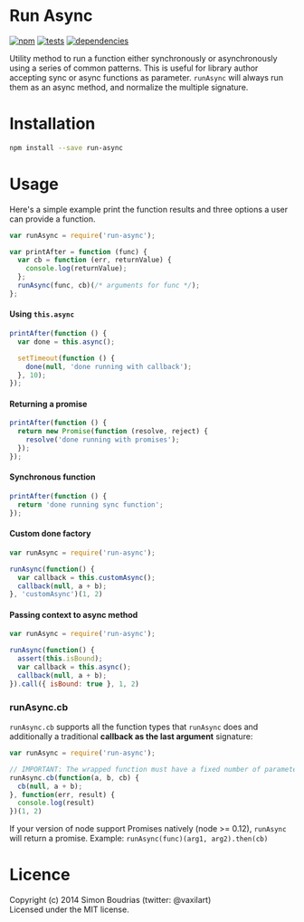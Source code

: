 Run Async
=========

[![npm](https://badge.fury.io/js/run-async.svg)](http://badge.fury.io/js/run-async) [![tests](https://travis-ci.org/SBoudrias/run-async.svg?branch=master)](http://travis-ci.org/SBoudrias/run-async) [![dependencies](https://david-dm.org/SBoudrias/run-async.svg?theme=shields.io)](https://david-dm.org/SBoudrias/run-async)

Utility method to run a function either synchronously or asynchronously using a series of common patterns. This is useful for library author accepting sync or async functions as parameter. `runAsync` will always run them as an async method, and normalize the multiple signature.

Installation
=========

```bash
npm install --save run-async
```

Usage
=========

Here's a simple example print the function results and three options a user can provide a function.

```js
var runAsync = require('run-async');

var printAfter = function (func) {
  var cb = function (err, returnValue) {
    console.log(returnValue);
  };
  runAsync(func, cb)(/* arguments for func */);
};
```

#### Using `this.async`
```js
printAfter(function () {
  var done = this.async();

  setTimeout(function () {
    done(null, 'done running with callback');
  }, 10);
});
```

#### Returning a promise
```js
printAfter(function () {
  return new Promise(function (resolve, reject) {
    resolve('done running with promises');
  });
});
```

#### Synchronous function
```js
printAfter(function () {
  return 'done running sync function';
});
```

#### Custom done factory
```js
var runAsync = require('run-async');

runAsync(function() {
  var callback = this.customAsync();
  callback(null, a + b);
}, 'customAsync')(1, 2)
```

#### Passing context to async method
```js
var runAsync = require('run-async');

runAsync(function() {
  assert(this.isBound);
  var callback = this.async();
  callback(null, a + b);
}).call({ isBound: true }, 1, 2)
```

### runAsync.cb

`runAsync.cb` supports all the function types that `runAsync` does and additionally a traditional **callback as the last argument** signature:

```js
var runAsync = require('run-async');

// IMPORTANT: The wrapped function must have a fixed number of parameters.
runAsync.cb(function(a, b, cb) {
  cb(null, a + b);
}, function(err, result) {
  console.log(result)
})(1, 2)
```

If your version of node support Promises natively (node >= 0.12), `runAsync` will return a promise. Example: `runAsync(func)(arg1, arg2).then(cb)`

Licence
========

Copyright (c) 2014 Simon Boudrias (twitter: @vaxilart)  
Licensed under the MIT license.
